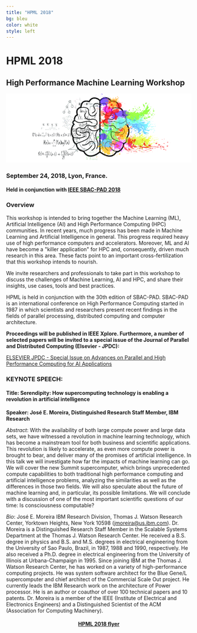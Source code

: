 ```yaml
---
title: "HPML 2018"
bg: bleu
color: white
style: left
---
```


# HPML 2018

## High Performance Machine Learning Workshop

<div style="text-align:center;">
  <p>
    <img src="img/cerebro.png"/>
  </p>
</div>

### September 24, 2018, Lyon, France.

#### Held in conjunction with <a href="http://avalon.ens-lyon.fr/sbac-pad/">IEEE SBAC-PAD 2018</a>

### Overview

This workshop is intended to bring together the Machine Learning (ML), Artificial Intelligence (AI) and High
Performance Computing (HPC) communities. In recent years, much progress has
been made in Machine Learning and Artificial Intelligence in general. This progress
required heavy use of high performance computers and accelerators.
Moreover, ML and AI have become a "killer application" for HPC and, consequently,
driven much research in this area. These facts point to an important
cross-fertilization that this workshop intends to nourish.

We invite researchers and professionals to take part in this workshop to discuss
the challenges of Machine Learning, AI and HPC, and share their insights, use
cases, tools and best practices.

HPML is held in conjunction with the 30th edition of SBAC-PAD. SBAC-PAD is
an international conference on High Performance Computing started in 1987
in which scientists and researchers present recent findings in the fields of
parallel processing, distributed computing and computer architecture.

**Proceedings will be published in IEEE Xplore. Furthermore, a number of selected papers
will be invited to a special issue of the Journal of Parallel and Distributed Computing (Elsevier - JPDC):**

<a href="https://www.journals.elsevier.com/journal-of-parallel-and-distributed-computing/call-for-papers/special-issue-advances-parallel-high-performance-computing">ELSEVIER JPDC - Special Issue on Advances on Parallel and High Performance Computing for AI Applications</a>

### KEYNOTE SPEECH:

#### Title: Serendipity: How supercomputing technology is enabling a revolution in artificial intelligence

**Speaker: José E. Moreira, Distinguished Research Staff Member, IBM Research**

*Abstract*: With the availability of both large compute power and large data sets, we have witnessed a revolution in machine learning technology, which has become a mainstream tool for both business and scientific applications. This revolution is likely to accelerate, as even more compute power is brought to bear, and deliver many of the promises of artificial intelligence. In this talk we will investigate how far the impacts of machine learning can go. We will cover the new Summit supercomputer, which brings unprecedented compute capabilities to both traditional high performance computing and artificial intelligence problems, analyzing the similarities as well as the differences in those two fields. We will also speculate about the future of machine learning and, in particular, its possible limitations. We will conclude with a  discussion of one of the most important scientific questions of our time: Is consciousness computable?

*Bio*: José E. Moreira IBM Research Division, Thomas J. Watson Research Center, Yorktown Heights, New York 10598 (jmoreira@us.ibm.com). Dr. Moreira is a Distinguished Research Staff Member in the Scalable Systems Department at the Thomas J. Watson Research Center.  He received a B.S. degree in physics and B.S. and M.S. degrees in electrical engineering from the University of Sao Paulo, Brazil, in 1987, 1988 and 1990, respectively. He also received a Ph.D. degree in electrical engineering from the University of Illinois at Urbana-Champaign in 1995. Since joining IBM at the Thomas J. Watson Research Center, he has worked on a variety of high-performance computing projects. He was system software architect for the Blue Gene/L supercomputer and chief architect of the Commercial Scale Out project. He currently leads the IBM Research work on the architecture of Power processor. He is an author or coauthor of over 100 technical papers and 10 patents.  Dr. Moreira is a member of the IEEE (Institute of Electrical and Electronics Engineers) and a Distinguished Scientist of the ACM (Association for Computing Machinery).

<center>
<h4> <a href="https://hpml2018.github.io/HPML2018flyer.pdf">HPML 2018 flyer</a> </h4>
</center>
